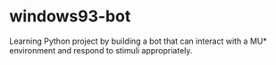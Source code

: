 # windows93-bot
Learning Python project by building a bot that can interact with a MU* environment and respond to stimuli appropriately.
